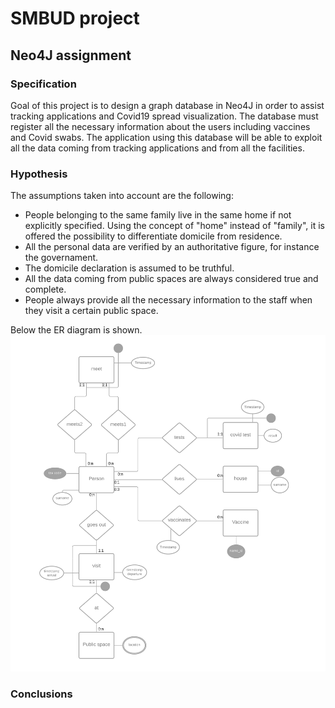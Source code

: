 # SMBUD project

## Neo4J assignment
### Specification
Goal of this project is to design a graph database in Neo4J in order to assist tracking applications and Covid19 spread visualization.
The database must register all the necessary information about the users including vaccines and Covid swabs. The application using this database will be able to exploit all the data coming from tracking applications and from all the facilities.

### Hypothesis
The assumptions taken into account are the following:
- People belonging to the same family live in the same home if not explicitly specified. Using the concept of "home" instead of "family", it is offered the possibility to differentiate domicile from residence.
- All the personal data are verified by an authoritative figure, for instance the governament.
- The domicile declaration is assumed to be truthful.
- All the data coming from public spaces are always considered true and complete.
- People always provide all the necessary information to the staff when they visit a certain public space.

Below the ER diagram is shown. ![ER diagram](https://github.com/VladMarianCimpeanu/SMBUD-project/blob/main/er.png)

### Conclusions
